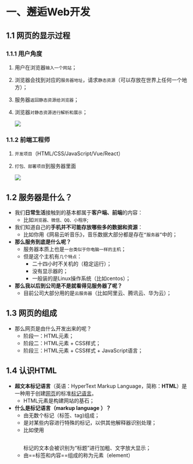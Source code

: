 # 一、邂逅Web开发

## 1.1 网页的显示过程

### 1.1.1 用户角度

1. 用户在浏览器`输入一个网站`；

2. 浏览器会找到对应的`服务器地址`，请求`静态资源`（可以存放在世界上任何一个地方）；

3. 服务器`返回静态资源给浏览器`；

4. 浏览器`对静态资源进行解析和展示`；

   ![](https://cdn.jsdelivr.net/gh/chen-zhuo-lin/pictures@main/2022-11/20221112185924.png)

### 1.1.2 前端工程师

1. `开发项目`（HTML/CSS/JavaScript/Vue/React）

2. `打包、部署项目`到服务器里面

   ![](https://cdn.jsdelivr.net/gh/chen-zhuo-lin/pictures@main/2022-11/20221112190113.png)



## 1.2 服务器是什么？

- 我们**日常生活**接触到的基本都属于**客户端、前端**的内容：
  - 比如`浏览器、微信、QQ、小程序`;
- 我们知道自己的**手机并不可能存放哪些多的数据和资源**：
  - 比如你用《网易云听音乐》，音乐数据大部分都是存在`“服务器”`中的；
- **那么服务到底是什么呢？**
  - 服务器本质上也是`一台类似于你电脑一样的主机`；
  - 但是这个主机有`几个特点`：
    - 二十四小时不关机的（稳定运行）；
    - 没有显示器的；
    - 一般装的是Linux操作系统（比如centos）；
- **那么我以后到公司是不是就看得见服务器了呢？**
  - 目前公司大部分用的是`云服务器`（比如阿里云、腾讯云、华为云）；



## 1.3 网页的组成

- 那么网页是由什么开发出来的呢？
  - 阶段一：HTML元素；
  - 阶段二：HTML元素 + CSS样式；
  - 阶段三：HTML元素 + CSS样式 + JavaScript语言；



## 1.4 认识HTML

- **超文本标记语言**（英语：HyperText Markup Language，简称：**HTML**）是一种用于创建<u>网页</u>的标准<u>标记语言</u>。
  - HTML元素是构建网站的基石；
- **什么是标记语言（markup language ）？**
  - 由无数个标记（标签、tag)组成；
  - 是对某些内容进行特殊的标记，以供其他解释器识别处理；
  - 比如使用<h2></h2>标记的文本会被识别为“标题”进行加粗、文字放大显示；
  - 由==标签和内容==组成的称为元素（element）

























